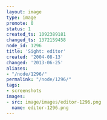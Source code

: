 ```yaml
---
layout: image
type: image
promote: 0
status: 1
created_ts: 1092389181
changed_ts: 1372159458
node_id: 1296
title: 'Sight: editor'
created: '2004-08-13'
changed: '2013-06-25'
aliases:
- "/node/1296/"
permalink: "/node/1296/"
tags:
- screenshots
images:
- src: image/images/editor-1296.png
  name: editor-1296.png
---
```


